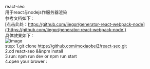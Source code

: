 react-seo <br/>
用于react与nodejs作服务器渲染 <br/>
参考文档如下：<br/>
[点击此处：https://github.com/iiegor/generator-react-webpack-node](`https://github.com/iiegor/generator-react-webpack-node`)<br/>
具体效果如下：<br/>
![image](https://github.com/moxiaobei2/react-seo/blob/master/go.gif)<br/>
 step:
 1.git clone https://github.com/moxiaobei2/react-seo.git <br/>
 2.cd react-seo &&npm install <br/>
 3.run: npm run dev or npm run start<br/>
 4.open your brower :<br/>